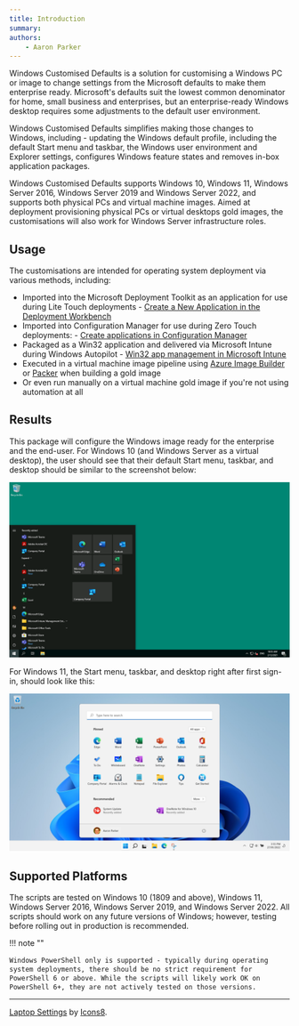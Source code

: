 ```yaml
---
title: Introduction
summary: 
authors:
    - Aaron Parker
---
```

Windows Customised Defaults is a solution for customising a Windows PC or image to change settings from the Microsoft defaults to make them enterprise ready. Microsoft's defaults suit the lowest common denominator for home, small business and enterprises, but an enterprise-ready Windows desktop requires some adjustments to the default user environment.

Windows Customised Defaults simplifies making those changes to Windows, including - updating the Windows default profile, including the default Start menu and taskbar, the Windows user environment and Explorer settings, configures Windows feature states and removes in-box application packages.

Windows Customised Defaults supports Windows 10, Windows 11, Windows Server 2016, Windows Server 2019 and Windows Server 2022, and supports both physical PCs and virtual machine images. Aimed at deployment provisioning physical PCs or virtual desktops gold images, the customisations will also work for Windows Server infrastructure roles.

## Usage

The customisations are intended for operating system deployment via various methods, including:

* Imported into the Microsoft Deployment Toolkit as an application for use during Lite Touch deployments - [Create a New Application in the Deployment Workbench](https://docs.microsoft.com/en-us/mem/configmgr/mdt/use-the-mdt#CreateaNewApplicationintheDeploymentWorkbench)
* Imported into Configuration Manager for use during Zero Touch deployments: - [Create applications in Configuration Manager](https://docs.microsoft.com/en-us/mem/configmgr/apps/deploy-use/create-applications)
* Packaged as a Win32 application and delivered via Microsoft Intune during Windows Autopilot - [Win32 app management in Microsoft Intune](https://docs.microsoft.com/en-us/mem/intune/apps/apps-win32-app-management)
* Executed in a virtual machine image pipeline using [Azure Image Builder](https://docs.microsoft.com/en-us/azure/virtual-machines/image-builder-overview) or [Packer](https://www.packer.io/) when building a gold image
* Or even run manually on a virtual machine gold image if you're not using automation at all

## Results

This package will configure the Windows image ready for the enterprise and the end-user. For Windows 10 (and Windows Server as a virtual desktop), the user should see that their default Start menu, taskbar, and desktop should be similar to the screenshot below:

![Default Windows 10 desktop](assets/img/defaultstartmenu.png)

For Windows 11, the Start menu, taskbar, and desktop right after first sign-in, should look like this:

![Default Windows 11 desktop](assets/img/windows11-defaultstartmenu.png)

## Supported Platforms

The scripts are tested on Windows 10 (1809 and above), Windows 11, Windows Server 2016, Windows Server 2019, and Windows Server 2022. All scripts should work on any future versions of Windows; however, testing before rolling out in production is recommended.

!!! note ""

    Windows PowerShell only is supported - typically during operating system deployments, there should be no strict requirement for PowerShell 6 or above. While the scripts will likely work OK on PowerShell 6+, they are not actively tested on those versions.

---
[Laptop Settings](https://icons8.com/icon/iSNxtIhB8C9B/laptop-settings) by [Icons8](https://icons8.com).
